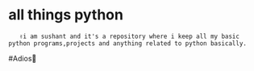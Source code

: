 # all things python
       ✌️i am sushant and it's a repository where i keep all my basic python programs,projects and anything related to python basically.

#Adios🙌
